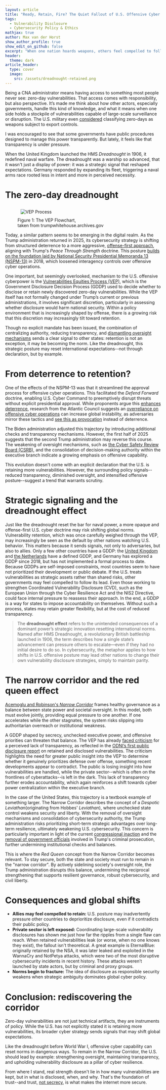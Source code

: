 ```yaml
---
layout: article
title: "Ready, Retain, Fire? The Quiet Fallout of U.S. Offensive Cyber Policy"
tags:
  - Vulnerability Disclosure
  - Cybersecurity Policy & Ethics
mathjax: true
author: Max van der Horst
show_author_profile: true
show_edit_on_github: false
excerpt: "When one nation hoards weapons, others feel compelled to follow. The U.S. posture on zero-day retention risks global insecurity through a dynamic we've seen before."
header:
  theme: dark
article_header:
  type: cover
  image:
    src: /assets/dreadnought-retained.png
---
```


Being a CNA administrator means having access to something most people never see: zero-day vulnerabilities. That access comes with responsibility, but also perspective. It’s made me think about how other actors, especially governments, handle this kind of knowledge, and what it means when one side holds a stockpile of vulnerabilities capable of large-scale surveillance or disruption. The U.S. military even [considered](https://cyber.army.mil/News/Article/1325442/stockpiling-zero-day-exploits-the-next-international-weapons-taboo/) classifying zero-days as weapons subject to export controls.

I was encouraged to see that some governments have public procedures designed to manage this power transparently. But lately, it feels like that transparency is under pressure.

 When the United Kingdom launched the HMS *Dreadnought* in 1906, it redefined naval warfare. The dreadnought was a warship so advanced, that it wasn't just a display of power: it was a strategic signal that reshaped expectations. Germany responded by expanding its fleet, triggering a naval arms race rooted less in intent and more in perceived necessity.

# The zero-day dreadnought

<figure class="figure-float-right">
  <img style="padding:10px; max-width:80%;" src="../../../assets/VEP_Process.svg" alt="VEP Process" />
  <figcaption>Figure 1: The VEP Flowchart,<br> taken from trumpwhitehouse.archives.gov</figcaption>
</figure>

Today, a similar pattern seems to be emerging in the digital realm. As the Trump administration returned in 2025, its cybersecurity strategy is shifting from structured deterrence to a more aggressive, [offense-first approach](https://therecord.media/trump-administration-change-the-script-on-offensive-hacking), aligning with Trump's *Peace Through Strength* doctrine. This posture [builds on the foundation laid by National Security Presidential Memoranda 13 (NSPM-13)](https://www.iiss.org/cyber-power-matrix/anticipating-trumps-influence-on-us-cyber-command/) in 2018, which loosened interagency controls over offensive cyber operations. 

One important, but seemingly overlooked, mechanism to the U.S. offensive cyberpower is the [Vulnerabilities Equities Process (VEP)](https://trumpwhitehouse.archives.gov/sites/whitehouse.gov/files/images/External%20-%20Unclassified%20VEP%20Charter%20FINAL.PDF), which is the Government Disclosure Decision Process (GDDP) used to decide whether to disclose or retain newly discovered zero-day vulnerabilities. While the VEP itself has not formally changed under Trump’s current or previous administrations, it involves significant discretion, particularly in assessing whether disclosure would harm national security. Within a policy environment that is increasingly shaped by offense, there is a growing risk that this discretion may increasingly tilt toward retention.

Though no explicit mandate has been issued, the combination of centralizing authority, reducing transparency, and [dismantling oversight mechanisms](https://www.whitehouse.gov/wp-content/uploads/2025/05/Fiscal-Year-2026-Discretionary-Budget-Request.pdf) sends a clear signal to other states: retention is not an exception, it may be becoming the norm. Like the dreadnought, this strategic posture may reset international expectations--not through declaration, but by example. 


# From deterrence to retention?
One of the effects of the NSPM-13 was that it streamlined the approval process for offensive cyber operations. This facilitated the *Defend Forward* doctrine, enabling U.S. Cyber Command to preemptively disrupt threats without explicit presidential approval. While proponents argue this [enhances deterrence](https://www.cybercom.mil/Media/News/Article/3198878/cyber-101-defend-forward-and-persistent-engagement/), research from the Atlantic Council suggests an [overreliance on offensive cyber operations](https://www.atlanticcouncil.org/programs/cyber-statecraft-initiative/the-proliferation-of-offensive-cyber-capabilities/) can increase global instability, as adversaries mirror these tactics and [see this as provocation](https://www.cato.org/policy-analysis/myth-cyber-offense-case-restraint?#cyber-command-s-new-more-aggressive-policy) instead of deterrence. 

The Biden administration adjusted this trajectory by introducing additional checks and transparency mechanisms. However, the first half of 2025 suggests that the second Trump administration may reverse this course. The weakening of oversight mechanisms, such as [the Cyber Safety Review Board (CSRB)](https://www.documentcloud.org/documents/25500093-dhs-advisory-boards-termination-letter/), and the consolidation of decision-making authority within the executive branch indicate a growing emphasis on offensive capability. 

This evolution doesn't come with an explicit declaration that the U.S. is retaining more vulnerabilities. However, the surrounding policy signals--reduced transparency, diminished oversight, and intensified offensive posture--suggest a trend that warrants scrutiny.

# Strategic signaling and the dreadnought effect
Just like the dreadnought reset the bar for naval power, a more opaque and offense-first U.S. cyber doctrine may risk shifting global norms. Vulnerability retention, which was once carefully weighed through the VEP, may increasingly be seen as the default by other nations watching U.S. behavior. This matters because it sends signals, not only to adversaries, but also to allies. Only a few other countries have a GDDP: the [United Kingdom](https://www.gchq.gov.uk/information/equities-process) and [the Netherlands](https://www.aivd.nl/onderwerpen/onbekende-kwetsbaarheden#:~:text=Kwetsbaarheid%20melden%2C%20tenzij…&text=Hiervoor%20geldt%20het%20beleid%3A%20'melden,(voorlopig)%20niet%20te%20melden.) have a defined GDDP, and Germany has explored a GDDP since 2018, but has not implemented a formal process to date. Because GDDPs are self-imposed constraints, most countries seem to have not prioritized their development or public debate. If the U.S. treats vulnerabilities as strategic assets rather than shared risks, other governments may feel compelled to follow its lead. Even those working to strengthen Coordinated Vulnerability Disclosure (CVD), such as the European Union through the Cyber Resilience Act and the NIS2 Directive, could face internal pressure to reassess their approach. In the end, a GDDP is a way for states to impose accountability on themselves. Without such a process, states may retain greater flexibility, but at the cost of reduced transparency. 

> The **dreadnought effect** refers to the unintended consequences of a dominant power’s strategic innovation resetting international norms. Named after HMS Dreadnought, a revolutionary British battleship launched in 1906, the term describes how a single state’s advancement can pressure others to escalate—even if they had no initial desire to do so. In cybersecurity, the metaphor applies to how shifts in U.S. offensive posture may lead other nations to change their own vulnerability disclosure strategies, simply to maintain parity.

# The narrow corridor and the red queen effect
[Acemoglu and Robinson's *Narrow Corridor*](https://www.penguinrandomhouse.com/books/555400/the-narrow-corridor-by-daron-acemoglu-and-james-a-robinson/) frames healthy governance as a balance between state power and societal oversight. In this model, both must evolve jointly, providing equal pressure to one another. If one accelerates while the other stagnates, the system risks slipping into authoritarian overreach or institutional weakness. 

A GDDP shaped by secrecy, unchecked executive power, and offensive priorities can threaten that balance. The VEP has already [faced criticism](https://www.zetter-zeroday.com/u-s-government-disclosed-39-zero-day-vulnerabilities-in-2023-per-first-ever-report/) for a perceived lack of transparency, as reflected in the [ODNI’s first public disclosure report](https://www.wyden.senate.gov/imo/media/doc/fy23_unclassified_vep_annual_reportpdf.pdf) on retained and disclosed vulnerabilities. The criticism highlights the need for greater public insight into the VEP to determine whether it genuinely prioritizes defense over offense, something recent developments appear to contradict. The public is losing insight into how vulnerabilities are handled, while the private sector--which is often on the frontlines of cyberattacks--is left in the dark. This lack of transparency further erodes accountability, which again reinforces a shift towards cyber power centralization within the executive branch. 

In the case of the United States, this trajectory is a textbook example of something larger. The Narrow Corridor describes the concept of a *Despotic Leviathan*(originating from Hobbes' *Leviathan*), where unchecked state control weakens security and liberty. With the removal of oversight mechanisms and consolidation of cybersecurity authority, the Trump administration risks prioritizing short-term strategic advantages over long-term resilience, ultimately weakening U.S. cybersecurity. This concern is particularly important in light of the current [congressional inaction](https://www.politico.com/news/magazine/2025/01/28/trump-tiktok-bailout-00200800) and the [removal of government officials](https://time.com/7210420/justice-department-fires-employees-prosecutions-trump/) involved in Trump's criminal prosecution, further undermining institutional checks and balances.

This is where the *Red Queen* concept from the Narrow Corridor becomes relevant. To stay secure, both the state and society must run to remain in the "narrow corridor". By actively sidelining society's oversight role, the Trump administration disrupts this balance, undermining the reciprocal strengthening that supports resilient governance, robust cybersecurity, and civil liberty.

# Consequences and global shifts
* **Allies may feel compelled to retain:** U.S. posture may inadvertently pressure other countries to deprioritize disclosure, even if it contradicts their public policy.
* **Private sector is left exposed:** Coordinating large-scale vulnerability disclosures has shown me just how far the ripples from a single flaw can reach. When retained vulnerabilities leak (or worse, when no one knows they exist), the fallout isn't theoretical. A great example is EternalBlue: originally retained by the NSA, it was later leaked and exploited in the WannaCry and NotPetya attacks, which were two of the most disruptive cybersecurity incidents in recent history. These attacks weren’t launched by state actors, but by criminal and proxy groups.
* **Norms begin to fracture:** The idea of disclosure as responsible security weakens when strategic ambiguity dominates global cyber policy.

# Conclusion: rediscovering the corridor
Zero-day vulnerabilities are not just technical artifacts, they are instruments of policy. While the U.S. has not explicitly stated it is retaining more vulnerabilities, its broader cyber strategy sends signals that may shift global expectations. 

Like the dreadnought before World War I, offensive cyber capability can reset norms in dangerous ways. To remain in the Narrow Corridor, the U.S. should lead by example: strengthening oversight, maintaining transparency, and upholding vulnerability disclosure as a pillar of cyber resilience. 

From where I stand, real strength doesn't lie in how many vulnerabilities are kept, but in what is disclosed, when, and why. That's the foundation of trust--and trust, [not secrecy](https://archive.org/details/kerckhoffs.translated.pdf), is what makes the internet more secure.